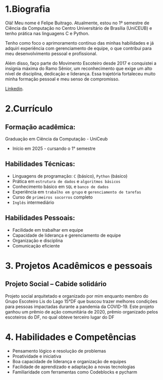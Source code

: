 # 1.Biografia
Olá! Meu nome é Felipe Buitrago. Atualmente, estou no 1º semestre de Ciência da Computação no Centro Universitário de Brasília (UniCEUB) e tenho prática nas linguagens C e Python.

Tenho como foco o aprimoramento contínuo das minhas habilidades e já adquiri experiência com gerenciamento de equipe, o que contribui para meu desenvolvimento pessoal e profissional.

Além disso, faço parte do Movimento Escoteiro desde 2017 e conquistei a insígnia máxima do Ramo Sênior, um reconhecimento que exige um alto nível de disciplina, dedicação e liderança. Essa trajetória fortaleceu muito minha formação pessoal e meu senso de compromisso.

[Linkedin](www.linkedin.com/in/felipe-buitrago-3225b1364).

# 2.Currículo

## Formação acadêmica:
Graduação em Ciência da Computação - UniCeub
*  Início em 2025 - cursando o 1° semestre
  
## Habilidades Técnicas: 
*  Linguagens de programação: `C` (básico), `Python` (básico)
*  Prática em `estrutura de dados` e `algoritmos básicos`
*  Conhecimento básico em `SQL` e `banco de dados`
*  Experiência em `trabalho em grupo` e `gerenciamento de tarefas`
*  Curso de `primeiros socorros` completo
*  `Inglês` intermediário

## Habilidades Pessoais:
*  Facilidade em trabalhar em equipe
*  Capacidade de liderança e gerenciamento de equipe
*  Organização e disciplina
*  Comunicação eficiente

# 3. Projetos Acadêmicos e pessoais

##   Projeto Social – Cabide solidário 
  
  Projeto social arquitetado e organizado por mim enquanto membro do Grupo Escoteiro Lis do Lago 15°DF que buscou trazer melhores condições para pessoas impactadas durante a pandemia da COVID-19. Este projeto ganhou um prêmio de ação comunitária de 2020, prêmio organizado pelos escoteiros do DF, no qual obteve terceiro lugar do DF

#  4. Habilidades e Competências
*  Pensamento lógico e resolução de problemas
*  Proatividade e iniciativa
*  Boa capacidade de liderança e organização de equipes
*  Facilidade de aprendizado e adaptação a novas tecnologias
*  Familiaridade com ferramentas como Codeblocks e pycharm


